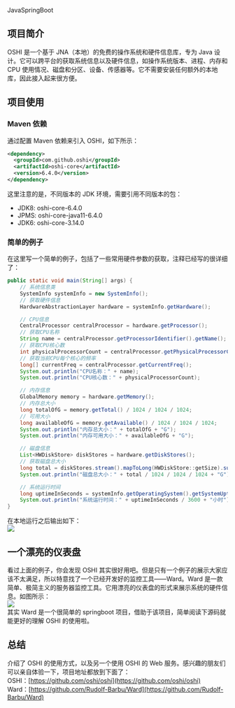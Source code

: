 JavaSpringBoot
<a name="ym58m"></a>
## 项目简介
OSHI 是一个基于 JNA（本地）的免费的操作系统和硬件信息库，专为 Java 设计。它可以跨平台的获取系统信息以及硬件信息，如操作系统版本、进程、内存和 CPU 使用情况、磁盘和分区、设备、传感器等。它不需要安装任何额外的本地库，因此接入起来很方便。
<a name="r0JOM"></a>
## 项目使用
<a name="erwlG"></a>
### Maven 依赖
通过配置 Maven 依赖来引入 OSHI，如下所示：
```xml
<dependency>
  <groupId>com.github.oshi</groupId>
  <artifactId>oshi-core</artifactId>
  <version>6.4.0</version>
</dependency>
```
这里注意的是，不同版本的 JDK 环境，需要引用不同版本的包：

- JDK8: oshi-core-6.4.0
- JPMS: oshi-core-java11-6.4.0
- JDK6: oshi-core-3.14.0
<a name="AootN"></a>
### 简单的例子
在这里写一个简单的例子，包括了一些常用硬件参数的获取，注释已经写的很详细了：
```java
public static void main(String[] args) {
    // 系统信息类
    SystemInfo systemInfo = new SystemInfo();
    // 获取硬件信息
    HardwareAbstractionLayer hardware = systemInfo.getHardware();

    // CPU信息
    CentralProcessor centralProcessor = hardware.getProcessor();
    // 获取CPU名称
    String name = centralProcessor.getProcessorIdentifier().getName();
    // 获取CPU核心数
    int physicalProcessorCount = centralProcessor.getPhysicalProcessorCount();
    // 获取当前CPU每个核心的频率
    long[] currentFreq = centralProcessor.getCurrentFreq();
    System.out.println("CPU名称：" + name);
    System.out.println("CPU核心数：" + physicalProcessorCount);

    // 内存信息
    GlobalMemory memory = hardware.getMemory();
    // 内存总大小
    long totalOfG = memory.getTotal() / 1024 / 1024 / 1024;
    // 可用大小
    long availableOfG = memory.getAvailable() / 1024 / 1024 / 1024;
    System.out.println("内存总大小：" + totalOfG + "G");
    System.out.println("内存可用大小：" + availableOfG + "G");

    // 磁盘信息
    List<HWDiskStore> diskStores = hardware.getDiskStores();
    // 获取磁盘总大小
    long total = diskStores.stream().mapToLong(HWDiskStore::getSize).sum();
    System.out.println("磁盘总大小：" + total / 1024 / 1024 / 1024 + "G");

    // 系统运行时间
    long uptimeInSeconds = systemInfo.getOperatingSystem().getSystemUptime();
    System.out.println("系统运行时间：" + uptimeInSeconds / 3600 + "小时");
}
```
在本地运行之后输出如下：<br />![](https://cdn.nlark.com/yuque/0/2023/png/396745/1679217304213-9b898254-c319-49cf-b84c-772e68492a6c.png#averageHue=%23404040&clientId=u7b538848-0ccc-4&from=paste&id=ub3cdd3c1&originHeight=184&originWidth=308&originalType=url&ratio=2.5&rotation=0&showTitle=false&status=done&style=none&taskId=u9def1e86-0fe8-4bcd-a911-b7b33f7f9dd&title=)
<a name="QXsZn"></a>
## 一个漂亮的仪表盘
看过上面的例子，你会发现 OSHI 其实很好用吧。但是只有一个例子的展示大家应该不太满足，所以特意找了一个已经开发好的监控工具——Ward。Ward 是一款简单、极简主义的服务器监控工具。它用漂亮的仪表盘的形式来展示系统的硬件信息。如图所示：<br />![](https://cdn.nlark.com/yuque/0/2023/png/396745/1679217304300-bc2d2e28-8fd7-4077-b2ce-521854499bfe.png#averageHue=%23eaece6&clientId=u7b538848-0ccc-4&from=paste&id=uc83d5dbc&originHeight=567&originWidth=1080&originalType=url&ratio=2.5&rotation=0&showTitle=false&status=done&style=none&taskId=u20244e38-ea3e-410e-8fe4-9766bf16d13&title=)<br />其实 Ward 是一个很简单的 springboot 项目，借助于该项目，简单阅读下源码就能更好的理解 OSHI 的使用啦。
<a name="b8EyN"></a>
## 总结
介绍了 OSHI 的使用方式，以及另一个使用 OSHI 的 Web 服务。感兴趣的朋友们可以亲自体验一下，项目地址都放到下面了：<br />OSHI：[https://github.com/oshi/oshi](https://github.com/oshi/oshi)<br />Ward：[https://github.com/Rudolf-Barbu/Ward](https://github.com/Rudolf-Barbu/Ward)
